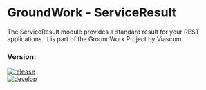 GroundWork - ServiceResult
==========================

The ServiceResult module provides a standard result for your REST applications. It is part of the GroundWork Project by Viascom.

### Version:
[![release](https://img.shields.io/badge/release-v1.1-red.svg)](https://github.com/Viascom/groundwork/tree/master/service-result)<br/>
[![develop](https://img.shields.io/badge/develop-v1.1-red.svg)](https://github.com/Viascom/groundwork/tree/develop/service-result)
